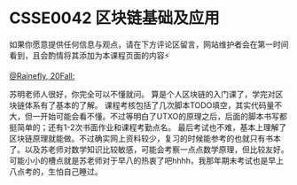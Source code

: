 
# CSSE0042 区块链基础及应用

如果你愿意提供任何信息与观点，请在下方评论区留言，网站维护者会在第一时间看到，且会酌情将其添加为本课程页面的内容⚡️

[@Rainefly, 20Fall:](https://github.com/Rainefly)

苏明老师人很好，你完全可以不懂就问。
算是个人区块链的入门课了，学完对区块链体系有了基本的了解。
课程考核包括了几次脚本TODO填空，其实代码量不大，但一开始可能会看不懂。不过等明白了UTXO的原理之后，后面的脚本书写都挺简单的；还有1-2次书面作业和课程考勤点名。
最后考试也不难，基本上理解了区块链原理就能做。不过确实网上资料较少，复习的时候能参考的也就只有书本了。以及苏老师对数学知识比较敏感，可能会考察一点点数学原理，但比较友好。
可能小小的槽点就是苏老师对于早八的热衷了吧hhhh，我那年期末考试也是早上八点考的，生怕自己睡过。

